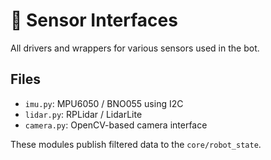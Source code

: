 # 🧩 Sensor Interfaces

All drivers and wrappers for various sensors used in the bot.

## Files

- `imu.py`: MPU6050 / BNO055 using I2C
- `lidar.py`: RPLidar / LidarLite
- `camera.py`: OpenCV-based camera interface

These modules publish filtered data to the `core/robot_state`.
